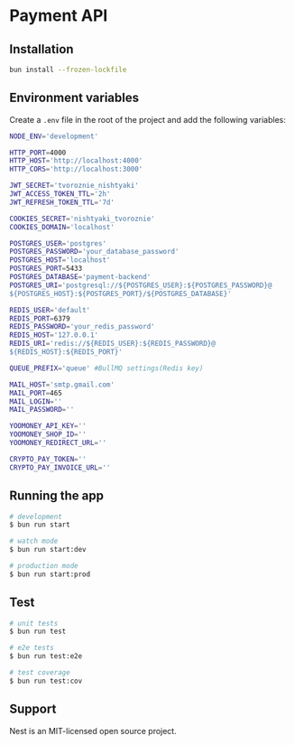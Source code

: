 # Payment API

## Installation

```bash
bun install --frozen-lockfile
```

## Environment variables

Create a `.env` file in the root of the project and add the following variables:

```bash
NODE_ENV='development'

HTTP_PORT=4000
HTTP_HOST='http://localhost:4000'
HTTP_CORS='http://localhost:3000'

JWT_SECRET='tvoroznie_nishtyaki'
JWT_ACCESS_TOKEN_TTL='2h'
JWT_REFRESH_TOKEN_TTL='7d'

COOKIES_SECRET='nishtyaki_tvoroznie'
COOKIES_DOMAIN='localhost'

POSTGRES_USER='postgres'
POSTGRES_PASSWORD='your_database_password'
POSTGRES_HOST='localhost'
POSTGRES_PORT=5433
POSTGRES_DATABASE='payment-backend'
POSTGRES_URI='postgresql://${POSTGRES_USER}:${POSTGRES_PASSWORD}@
${POSTGRES_HOST}:${POSTGRES_PORT}/${POSTGRES_DATABASE}'

REDIS_USER='default'
REDIS_PORT=6379
REDIS_PASSWORD='your_redis_password'
REDIS_HOST='127.0.0.1'
REDIS_URI='redis://${REDIS_USER}:${REDIS_PASSWORD}@
${REDIS_HOST}:${REDIS_PORT}'

QUEUE_PREFIX='queue' #BullMQ settings(Redis key)

MAIL_HOST='smtp.gmail.com'
MAIL_PORT=465
MAIL_LOGIN=''
MAIL_PASSWORD=''

YOOMONEY_API_KEY=''
YOOMONEY_SHOP_ID=''
YOOMONEY_REDIRECT_URL=''

CRYPTO_PAY_TOKEN=''
CRYPTO_PAY_INVOICE_URL=''
```

## Running the app

```bash
# development
$ bun run start

# watch mode
$ bun run start:dev

# production mode
$ bun run start:prod
```

## Test

```bash
# unit tests
$ bun run test

# e2e tests
$ bun run test:e2e

# test coverage
$ bun run test:cov
```

## Support

Nest is an MIT-licensed open source project.
